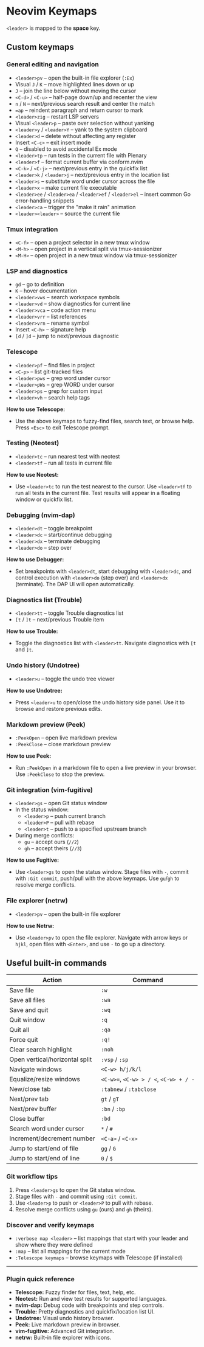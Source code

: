 # Neovim Keymaps

`<leader>` is mapped to the **space** key.

## Custom keymaps

### General editing and navigation

- `<leader>pv` – open the built-in file explorer (`:Ex`)
- Visual `J` / `K` – move highlighted lines down or up
- `J` – join the line below without moving the cursor
- `<C-d>` / `<C-u>` – half-page down/up and recenter the view
- `n` / `N` – next/previous search result and center the match
- `=ap` – reindent paragraph and return cursor to mark
- `<leader>zig` – restart LSP servers
- Visual `<leader>p` – paste over selection without yanking
- `<leader>y` / `<leader>Y` – yank to the system clipboard
- `<leader>d` – delete without affecting any register
- Insert `<C-c>` – exit insert mode
- `Q` – disabled to avoid accidental Ex mode
- `<leader>tp` – run tests in the current file with Plenary
- `<leader>f` – format current buffer via conform.nvim
- `<C-k>` / `<C-j>` – next/previous entry in the quickfix list
- `<leader>k` / `<leader>j` – next/previous entry in the location list
- `<leader>s` – substitute word under cursor across the file
- `<leader>x` – make current file executable
- `<leader>ee` / `<leader>ea` / `<leader>ef` / `<leader>el` – insert common Go error-handling snippets
- `<leader>ca` – trigger the "make it rain" animation
- `<leader><leader>` – source the current file

### Tmux integration

- `<C-f>` – open a project selector in a new tmux window
- `<M-h>` – open project in a vertical split via tmux-sessionizer
- `<M-H>` – open project in a new tmux window via tmux-sessionizer

### LSP and diagnostics

- `gd` – go to definition
- `K` – hover documentation
- `<leader>vws` – search workspace symbols
- `<leader>vd` – show diagnostics for current line
- `<leader>vca` – code action menu
- `<leader>vrr` – list references
- `<leader>vrn` – rename symbol
- Insert `<C-h>` – signature help
- `[d` / `]d` – jump to next/previous diagnostic

### Telescope

- `<leader>pf` – find files in project
- `<C-p>` – list git-tracked files
- `<leader>pws` – grep word under cursor
- `<leader>pWs` – grep WORD under cursor
- `<leader>ps` – grep for custom input
- `<leader>vh` – search help tags

**How to use Telescope:**

- Use the above keymaps to fuzzy-find files, search text, or browse help. Press `<Esc>` to exit Telescope prompt.

### Testing (Neotest)

- `<leader>tc` – run nearest test with neotest
- `<leader>tf` – run all tests in current file

**How to use Neotest:**

- Use `<leader>tc` to run the test nearest to the cursor. Use `<leader>tf` to run all tests in the current file. Test results will appear in a floating window or quickfix list.

### Debugging (nvim-dap)

- `<leader>dt` – toggle breakpoint
- `<leader>dc` – start/continue debugging
- `<leader>dx` – terminate debugging
- `<leader>do` – step over

**How to use Debugger:**

- Set breakpoints with `<leader>dt`, start debugging with `<leader>dc`, and control execution with `<leader>do` (step over) and `<leader>dx` (terminate). The DAP UI will open automatically.

### Diagnostics list (Trouble)

- `<leader>tt` – toggle Trouble diagnostics list
- `[t` / `]t` – next/previous Trouble item

**How to use Trouble:**

- Toggle the diagnostics list with `<leader>tt`. Navigate diagnostics with `[t` and `]t`.

### Undo history (Undotree)

- `<leader>u` – toggle the undo tree viewer

**How to use Undotree:**

- Press `<leader>u` to open/close the undo history side panel. Use it to browse and restore previous edits.

### Markdown preview (Peek)

- `:PeekOpen` – open live markdown preview
- `:PeekClose` – close markdown preview

**How to use Peek:**

- Run `:PeekOpen` in a markdown file to open a live preview in your browser. Use `:PeekClose` to stop the preview.

### Git integration (vim-fugitive)

- `<leader>gs` – open Git status window
- In the status window:
  - `<leader>p` – push current branch
  - `<leader>P` – pull with rebase
  - `<leader>t` – push to a specified upstream branch
- During merge conflicts:
  - `gu` – accept ours (`//2`)
  - `gh` – accept theirs (`//3`)

**How to use Fugitive:**

- Use `<leader>gs` to open the status window. Stage files with `-`, commit with `:Git commit`, push/pull with the above keymaps. Use `gu`/`gh` to resolve merge conflicts.

### File explorer (netrw)

- `<leader>pv` – open the built-in file explorer

**How to use Netrw:**

- Use `<leader>pv` to open the file explorer. Navigate with arrow keys or `hjkl`, open files with `<Enter>`, and use `-` to go up a directory.

## Useful built-in commands

| Action | Command |
| ------ | ------- |
| Save file | `:w` |
| Save all files | `:wa` |
| Save and quit | `:wq` |
| Quit window | `:q` |
| Quit all | `:qa` |
| Force quit | `:q!` |
| Clear search highlight | `:noh` |
| Open vertical/horizontal split | `:vsp` / `:sp` |
| Navigate windows | `<C-w> h/j/k/l` |
| Equalize/resize windows | `<C-w>=`, `<C-w> > / <`, `<C-w> + / -` |
| New/close tab | `:tabnew` / `:tabclose` |
| Next/prev tab | `gt` / `gT` |
| Next/prev buffer | `:bn` / `:bp` |
| Close buffer | `:bd` |
| Search word under cursor | `*` / `#` |
| Increment/decrement number | `<C-a>` / `<C-x>` |
| Jump to start/end of file | `gg` / `G` |
| Jump to start/end of line | `0` / `$` |

### Git workflow tips

1. Press `<leader>gs` to open the Git status window.
2. Stage files with `-` and commit using `:Git commit`.
3. Use `<leader>p` to push or `<leader>P` to pull with rebase.
4. Resolve merge conflicts using `gu` (ours) and `gh` (theirs).

### Discover and verify keymaps

- `:verbose map <leader>` – list mappings that start with your leader and show where they were defined
- `:map` – list all mappings for the current mode
- `:Telescope keymaps` – browse keymaps with Telescope (if installed)

---

### Plugin quick reference

- **Telescope:** Fuzzy finder for files, text, help, etc.
- **Neotest:** Run and view test results for supported languages.
- **nvim-dap:** Debug code with breakpoints and step controls.
- **Trouble:** Pretty diagnostics and quickfix/location list UI.
- **Undotree:** Visual undo history browser.
- **Peek:** Live markdown preview in browser.
- **vim-fugitive:** Advanced Git integration.
- **netrw:** Built-in file explorer with icons.
